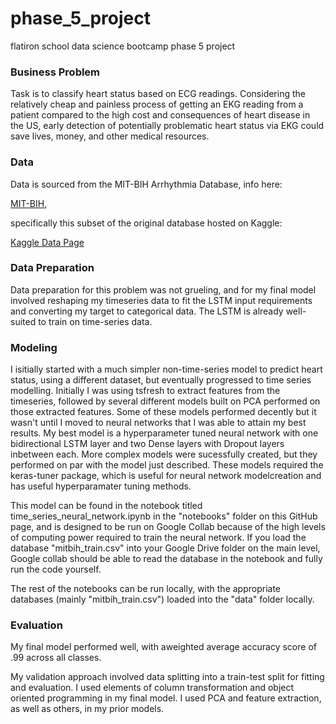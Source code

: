 # phase_5_project
 flatiron school data science bootcamp phase 5 project

### Business Problem 

Task is to classify heart status based on ECG readings. Considering the relatively cheap and painless process of getting an EKG reading from a patient compared to the high cost and consequences
of heart disease in the US, early detection of potentially problematic heart status via EKG could save lives, money, and other medical resources.

### Data

Data is sourced from the MIT-BIH Arrhythmia Database, info here:

<a href="https://www.physionet.org/content/mitdb/1.0.0/mitdbdir/#files-panel">MIT-BIH</a>, 

specifically this subset of the original database hosted on Kaggle:

<a href="https://www.kaggle.com/datasets/shayanfazeli/heartbeat">Kaggle Data Page</a>

### Data Preparation

Data preparation for this problem was not grueling, and for my final model involved reshaping my timeseries data to fit the LSTM input requirements and converting my target to categorical data.
The LSTM is already well-suited to train on time-series data. 

### Modeling

I isitially started with a much simpler non-time-series model to predict heart status, using a different dataset, but eventually progressed to time series modelling. Initially I was using tsfresh
to extract features from the timeseries, followed by several different models built on PCA performed on those extracted features. Some of these models performed decently but it wasn't until I
moved to neural networks that I was able to attain my best results. My best model is a hyperparameter tuned neural network with one bidirectional LSTM layer and two Dense layers with Dropout layers
inbetween each. More complex models were sucessfully created, but they performed on par with the model just described. These models required the keras-tuner package, which is useful for neural network 
modelcreation and has useful hyperparamater tuning methods.

This model can be found in the notebook titled time_series_neural_network.ipynb in the "notebooks" folder on this GitHub page, and is
designed to be run on Google Collab because of the high levels of computing power required to train the neural network. If you load 
the database "mitbih_train.csv" into your Google Drive folder on the main level, Google collab should be able to read the database
in the notebook and fully run the code yourself.

The rest of the notebooks can be run locally, with the appropriate databases (mainly "mitbih_train.csv") loaded into the "data" folder
locally.  

### Evaluation

My final model performed well, with aweighted average accuracy score of .99 across all classes.

My validation approach involved data splitting into a train-test split for fitting and evaluation. I used elements of column transformation and object oriented programming in my final model. I 
used PCA and feature extraction, as well as others, in my prior models.
